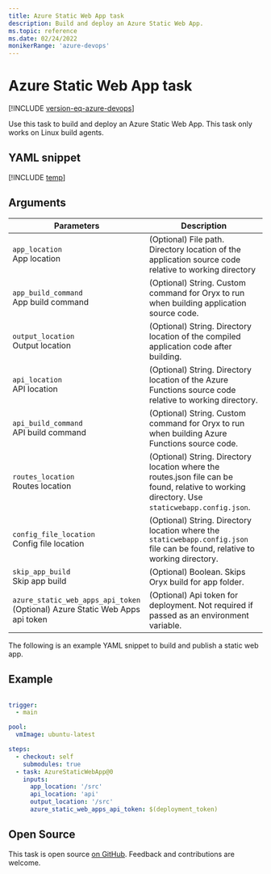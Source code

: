```yaml
---
title: Azure Static Web App task
description: Build and deploy an Azure Static Web App.
ms.topic: reference
ms.date: 02/24/2022
monikerRange: 'azure-devops'
---
```


# Azure Static Web App task

[!INCLUDE [version-eq-azure-devops](../../../includes/version-eq-azure-devops.md)]

Use this task to build and deploy an Azure Static Web App.
This task only works on Linux build agents.

## YAML snippet

[!INCLUDE [temp](../includes/yaml/AzureStaticWebAppV0.md)]
## Arguments

| Parameters | Description |
|------------|-------------|
| `app_location`<br/>App location | (Optional) File path. Directory location of the application source code relative to working directory |
| `app_build_command`<br/>App build command | (Optional) String. Custom command for Oryx to run when building application source code. |
| `output_location`<br/>Output location | (Optional) String. Directory location of the compiled application code after building. |
| `api_location`<br/>API location | (Optional) String. Directory location of the Azure Functions source code relative to working directory. |
| `api_build_command`<br/>API build command | (Optional) String. Custom command for Oryx to run when building Azure Functions source code. |
| `routes_location`<br/>Routes location | (Optional) String. Directory location where the routes.json file can be found, relative to working directory. Use `staticwebapp.config.json`. |
| `config_file_location`<br/>Config file location | (Optional) String. Directory location where the `staticwebapp.config.json` file can be found, relative to working directory. |
| `skip_app_build`<br/>Skip app build | (Optional) Boolean. Skips Oryx build for app folder.|
| `azure_static_web_apps_api_token`<br/>(Optional) Azure Static Web Apps api token | (Optional) Api token for deployment. Not required if passed as an environment variable.|


The following is an example YAML snippet to build and publish a static web app.

## Example

```YAML

trigger:
  - main

pool:
  vmImage: ubuntu-latest

steps:
  - checkout: self
    submodules: true
  - task: AzureStaticWebApp@0
    inputs:
      app_location: '/src'
      api_location: 'api'
      output_location: '/src'
      azure_static_web_apps_api_token: $(deployment_token)
```


## Open Source

This task is open source [on GitHub](https://github.com/Microsoft/azure-pipelines-tasks). Feedback and contributions are welcome.
